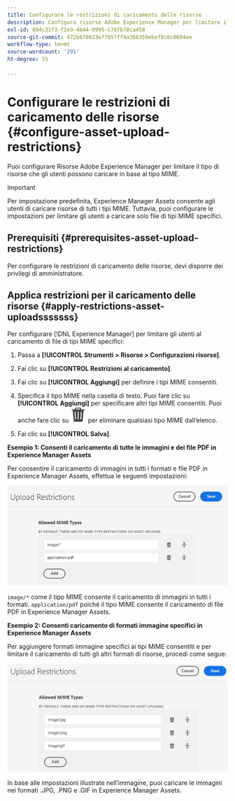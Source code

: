 ```yaml
---
title: Configurare le restrizioni di caricamento delle risorse
description: Configura risorse Adobe Experience Manager per limitare il tipo di risorse che gli utenti possono caricare in base al tipo MIME. Consente di evitare caricamenti accidentali di formati indesiderati e file dannosi.
exl-id: 094c31f3-f2e9-4b44-9995-c76fb78ca458
source-git-commit: 472b670623e77957ff9a366359ebef8c6c0604ae
workflow-type: tm+mt
source-wordcount: '291'
ht-degree: 1%

---
```


# Configurare le restrizioni di caricamento delle risorse {#configure-asset-upload-restrictions}

Puoi configurare Risorse Adobe Experience Manager per limitare il tipo di risorse che gli utenti possono caricare in base al tipo MIME.

>[!IMPORTANT]
>
>Per impostazione predefinita, Experience Manager Assets consente agli utenti di caricare risorse di tutti i tipi MIME. Tuttavia, puoi configurare le impostazioni per limitare gli utenti a caricare solo file di tipi MIME specifici.

## Prerequisiti {#prerequisites-asset-upload-restrictions}

Per configurare le restrizioni di caricamento delle risorse, devi disporre dei privilegi di amministratore.

## Applica restrizioni per il caricamento delle risorse {#apply-restrictions-asset-uploadsssssss}

Per configurare [!DNL Experience Manager] per limitare gli utenti al caricamento di file di tipi MIME specifici:

1. Passa a **[!UICONTROL Strumenti > Risorse > Configurazioni risorse]**.

1. Fai clic su **[!UICONTROL Restrizioni al caricamento]**.

1. Fai clic su **[!UICONTROL Aggiungi]** per definire i tipi MIME consentiti.

1. Specifica il tipo MIME nella casella di testo. Puoi fare clic su **[!UICONTROL Aggiungi]** per specificare altri tipi MIME consentiti. Puoi anche fare clic su ![icona Elimina](assets/delete-icon.svg) per eliminare qualsiasi tipo MIME dall’elenco.

1. Fai clic su **[!UICONTROL Salva]**.

**Esempio 1: Consenti il caricamento di tutte le immagini e dei file PDF in Experience Manager Assets**

Per consentire il caricamento di immagini in tutti i formati e file PDF in Experience Manager Assets, effettua le seguenti impostazioni:

![Restrizioni al caricamento delle risorse](assets/asset-upload-restrictions.png)

`image/*` come il tipo MIME consente il caricamento di immagini in tutti i formati. `application/pdf` poiché il tipo MIME consente il caricamento di file PDF in Experience Manager Assets.

**Esempio 2: Consenti caricamento di formati immagine specifici in Experience Manager Assets**

Per aggiungere formati immagine specifici ai tipi MIME consentiti e per limitare il caricamento di tutti gli altri formati di risorse, procedi come segue:

![Restrizioni alle risorse](assets/asset-restrictions.png)

In base alle impostazioni illustrate nell’immagine, puoi caricare le immagini nei formati .JPG, .PNG e .GIF in Experience Manager Assets.
